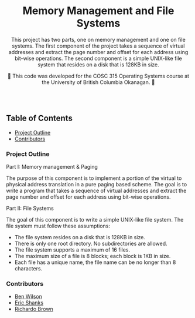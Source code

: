 <h1 align="center">
  Memory Management and File Systems
</h1>
<p align="center">
  
</p>

<p align="center">
This project has two parts, one on memory management and one on file systems. The first component of the project takes a sequence of virtual addresses and extract the page number and offset for each address using bit-wise operations. The second component is a simple UNIX-like file system that resides on a disk that is 128KB in size.
  
</p> 

<p align="center">
  🚧
 This code was developed for the COSC 315 Operating Systems course at the University of British Columbia Okanagan.
  🚧
</p>

<br><br>

## Table of Contents

- [Project Outline](#project-outline)
- [Contributors](#contributors)

### Project Outline

Part I: Memory management & Paging 

The purpose of this component is to implement a portion of the 
virtual to physical address translation in a pure paging based scheme. The goal is to 
write a program that takes a sequence of virtual addresses and extract the page number 
and offset for each address using bit-wise operations.

Part II: File Systems 

The goal of this component is to write a simple UNIX-like file system. The file system must follow these assumptions: 
 - The file system resides on a disk that is 128KB in size.
 - There is only one root directory. No subdirectories are allowed.
 - The file system supports a maximum of 16 files.
 - The maximum size of a file is 8 blocks; each block is 1KB in size.
 - Each file has a unique name, the file name can be no longer than 8 characters.

### Contributors
 - [Ben Wilson](https://github.com/benmwilson)
 - [Eric Shanks](https://github.com/EricShanks68) 
 - [Richardo Brown](https://github.com/Buttertoastt)

